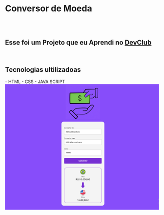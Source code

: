 <h1>Conversor de Moeda </h1>
<br>
<br>
<h2>Esse foi um Projeto que eu Aprendi no <a href="https://rodolfomori.com.br/devclub">DevClub</a></h2>
<br>
<h2> Tecnologias ultilizadoas</h2>
- HTML
- CSS
- JAVA SCRIPT
<img src="https://github.com/EduardoDev98/JAVASCRIPT/blob/main/assets/Captura%20de%20tela%202024-04-26%20224456.png">

